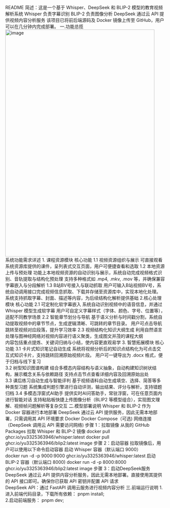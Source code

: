 README 简述：这是一个基于 Whisper、DeepSeek 和 BLIP-2 模型的教育视频解析系统 
Whisper 负责字幕识别 BLIP-2 负责图像分析 
DeepSeek 通过云 API 提供视频内容分析服务 
该项目已将前后端源码及 Docker 镜像上传至 GitHub，用户可以在几分钟内完成部署。 
一.功能总揽 
<img width="470" height="715" alt="image" src="https://github.com/user-attachments/assets/4d8a6af5-8fe9-4dc7-ba74-d01d1f28fe14" />  
系统功能需求详述 1. 课程资源模块 核心功能 
1.1 视频资源组织与展示 可直接观看系统资源库提供的课件，呈列表式交互页面，用户可便捷查看和选取 
1.2 本地资源上传与预处理 
功能上本地视频资源的自动识别与展示，系统自动完成视频格式识别、音轨提取与结构化预处理 
支持多种格式如 .mp4, .mkv, .mov 等，并确保兼容字幕嵌入与分段解析 
1.3 B站BV号接入与联动抓取 用户可输入B站视频BV号，系统自动调用接口完成视频信息抓取、下载并存储至资源库中，实现本地化处理。 
系统支持抓取字幕、封面、描述等内容，为后续结构化解析提供基础 
2.核心处理模块 核心功能 
2.1 可定制化软字幕嵌入 系统自动识别视频中的语音信息，并通过 Whisper 模型生成软字幕 
用户可自定义字幕样式（字体、颜色、字号、位置等），适配不同教学场景 
2.2 智能章节划分与导航 基于语义分析与时间戳分割，系统自动提取视频中的章节节点，生成逻辑清晰、可跳转的章节目录。 
用户可点击导航跳转至视频对应段落，提升学习效率 
2.3 视频结构化知识大纲生成 利用自然语言处理与图神经网络对视频内容进行语义聚类，生成图文并茂的课程大纲  
内容包括重点提炼、关键词归纳与小结，使内容更直观易学 
3. 智慧拓展模块 核心功能 
3.1 卡片式知识笔记自动生成 
系统将视频分析后的知识点结构化为可点击交互式知识卡片，支持跳转回溯原始视频片段。 
用户可一键导出为 .docx 格式，便于归档与线下复习  
3.2 树型知识图谱构建 
结合多模态内容结构与语义抽象，自动构建知识树状结构，展示概念关系与依赖路径 
支持点击节点查看详细内容及回溯原始出处  
3.3 课后练习自动生成与智能评判 
基于视频语料自动生成填空、选择、简答等多种类型习题 
系统集成判题引擎进行自动评测，输出结果、评分与解析，支持错题归档 
3.4 多模态浮窗式AI助手 
提供实时AI问答助手，常驻浮窗，可在任意页面内进行智能对话 
支持粘贴板快捷上传图像分析（BLIP2 等模型组合），实现图文理解、视频帧问题解析等复杂交互 
二.模型部署说明 
Whisper 和 BLIP-2 作为 Docker 容器进行本地部署 
DeepSeek 通过云 API 提供服务，因此无需本地部署，只需调用其 API 
环境要求 
Docker Docker Compose（可选) 
网络连接（DeepSeek 调用云 API 需要访问网络) 
步骤 1：拉取镜像 
从我的 GitHub Packages 拉取 Whisper 和 BLIP-2 镜像
 docker pull ghcr.io/yu3325363946/whisper:latest docker pull ghcr.io/yu3325363946/blip2:latest image 
步骤 2：启动容器 拉取镜像后，用户可以使用以下命令启动容器 
启动 Whisper 容器（默认端口 9000）   
docker run -d -p 9000:9000 ghcr.io/yu3325363946/whisper:latest 
启动 BLIP-2 容器（默认端口 8000) 
docker run -d -p 8000:8000 ghcr.io/yu3325363946/blip2:latest image 
步骤 3：启动DeepSeek服务 
DeepSeek 通过云 API 提供内容分析服务，因此无需本地部署。直接使用其提供的 API 接口即可。确保你已获取 API 密钥并配置 API 请求  
DeepSeek API：通过 FastAPI 调用云服务进行视频内容分析 
三.前端运行说明 
1.进入前端代码目录，下载所有依赖： pnpm install;  
2.启动前端服务： pnpm dev;
